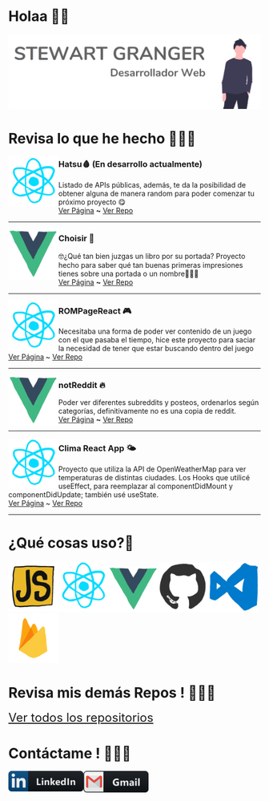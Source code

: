 # Holaa 👋🏻

<img src="https://raw.githubusercontent.com/StewartGF/StewartGF/master/images/landingimage.png" />

<h1> Revisa lo que he hecho 👨🏻‍💻</h1>

 <p>
  <img width="100" height="100" align='left'src="https://raw.githubusercontent.com/StewartGF/StewartGF/master/images/react.gif" >
</p>
 
### Hatsu🩸 (En desarrollo actualmente)

Listado de APIs públicas, además, te da la posibilidad de obtener alguna de manera random para poder comenzar tu próximo proyecto 😋<br>
<a href="https://github.com/StewartGF/hatsu">Ver Página</a> <strong>~</strong> <a href="https://github.com/StewartGF/hatsu" >Ver Repo</a>

---

 <p>
  <img width="100" height="100" align='left'src="https://raw.githubusercontent.com/StewartGF/StewartGF/master/images/vue.gif" >
</p>
 
### Choisir 🎴

🤓¿Qué tan bien juzgas un libro por su portada? Proyecto hecho para saber qué tan buenas primeras impresiones tienes sobre una portada o un nombre🤗🤗🤗<br>
<a href="https://choisir-stewartgf.netlify.app/" >Ver Página</a> <strong>~</strong> <a href="https://github.com/StewartGF/choisir">Ver Repo</a>

---

 <p>
  <img width="100" height="100" align='left'src="https://raw.githubusercontent.com/StewartGF/StewartGF/master/images/react.gif" >
</p>
 
### ROMPageReact 🎮

Necesitaba una forma de poder ver contenido de un juego con el que pasaba el tiempo, hice este proyecto para saciar la necesidad de tener que estar buscando dentro del juego<br>
<a href="https://StewartGF.github.io/ROMPage-React">Ver Página</a><strong> </strong>~ <a href="https://github.com/StewartGF/ROMPage-React" >Ver Repo</a>

---

 <p>
  <img width="100" height="100" align='left'src="https://raw.githubusercontent.com/StewartGF/StewartGF/master/images/vue.gif" >
</p>
 
### notReddit 🔥

Poder ver diferentes subreddits y posteos, ordenarlos según categorías, definitivamente no es una copia de reddit.<br>
<a href="https://notreddit-stewartgf.netlify.com" >Ver Página</a> <strong>~</strong> <a href="https://github.com/StewartGF/notreddit">Ver Repo</a>

---

 <p>
  <img width="100" height="100" align='left'src="https://raw.githubusercontent.com/StewartGF/StewartGF/master/images/react.gif" >
</p>
 
### Clima React App 🌤

Proyecto que utiliza la API de OpenWeatherMap para ver temperaturas de distintas ciudades. Los Hooks que utilicé useEffect, para reemplazar al componentDidMount y componentDidUpdate; también usé useState.<br>
<a href="https://stewartgf.github.io/Clima-App-React/">Ver Página</a><strong> </strong>~ <a href="https://github.com/StewartGF/Clima-App-React" >Ver Repo</a>

---

# ¿Qué cosas uso?🤔

<p>
  <img src="https://raw.githubusercontent.com/StewartGF/StewartGF/master/images/javascript.gif" width="100"><img src="https://raw.githubusercontent.com/StewartGF/StewartGF/master/images/react.gif" width="100"><img src="https://raw.githubusercontent.com/StewartGF/StewartGF/master/images/vue.gif" width="100"><img src="https://raw.githubusercontent.com/StewartGF/StewartGF/master/images/github.gif" width="100"><img src="https://raw.githubusercontent.com/StewartGF/StewartGF/master/images/vscode.gif" width="100"><img src="https://raw.githubusercontent.com/StewartGF/StewartGF/master/images/firebase.gif" width="100">
</p>

# Revisa mis demás Repos ! 👨🏻‍💻

<a href="https://github.com/StewartGF?tab=repositories" style="font-size:24px">Ver todos los repositorios</a>

# Contáctame ! 🧙🏻‍♂️

<a href="https://www.linkedin.com/in/stewart-granger-flores/">
  <img align="left" alt="Linkedin" width="150" hight="100" src="https://raw.githubusercontent.com/StewartGF/StewartGF/master/images/linkedin.png" />
<a href="mailto:stewart.grngrf@gmail.com">
 <img align="left" alt="Gmail" width="130" hight="100" src="https://raw.githubusercontent.com/StewartGF/StewartGF/master/images/gmail.png" />
</a>
</br>
